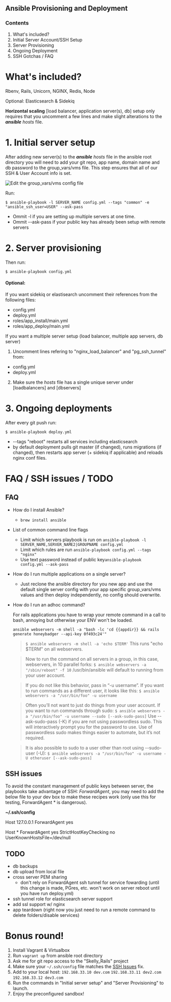 ## Ansible Provisioning and Deployment
### Contents
1. What's included?
1. Initial Server Account/SSH Setup
2. Server Provisioning
3. Ongoing Deployment
4. SSH Gotchas / FAQ

# What's included?
Rbenv, Rails, Unicorn, NGINX, Redis, Node

Optional: Elasticsearch & Sidekiq

**Horizontal scaling** [load balancer, application server(s), db] setup only requires that you uncomment a few lines and make slight alterations to the ***ansible*** *hosts* file.

# 1. Initial server setup

After adding new server(s) to the ***ansible*** *hosts* file in the ansible root directory you will need to add your git repo, app name, domain name and db password to the group_vars/vms file. This step ensures that all of our SSH & User Account info is set.

![Edit the group_vars/vms config file](https://www.evernote.com/shard/s293/sh/2421f85b-8027-4520-af10-e290e7b9d581/56430a58ad379b1f10860165e0b0c8b8/res/c7cee372-23a3-41ef-be7a-0d995abe7ce7/skitch.png?resizeSmall&width=832)

Run:

`$ ansible-playbook -l SERVER_NAME config.yml --tags "common" -e "ansible_ssh_user=USER" --ask-pass`
* Ommit -l if you are setting up multiple servers at one time.
* Ommit --ask-pass if your public key has already been setup with remote servers

# 2. Server provisioning

Then run:

  `$ ansible-playbook config.yml`
  
#### Optional:  
If you want sidekiq or elastisearch  uncomment their references from the following files:
- config.yml
- deploy.yml
- roles/app_install/main.yml
- roles/app_deploy/main.yml

If you want a multiple server setup (load balancer, multiple app servers, db server) 

1. Uncomment lines refering to "nginx\_load\_balancer" and "pg\_ssh\_tunnel" from:
  - config.yml
  - deploy.yml
2. Make sure the *hosts* file has a single unique server under [loadbalancers] and [dbservers]



# 3. Ongoing deployments
After every git push run:

  `$ ansible-playbook deploy.yml`

- --tags "reboot" restarts all services including elasticsearch
- by default deployment pulls git master (if changed), runs migrations (if changed), then restarts app server (+ sidekiq if applicable) and reloads nginx conf files.


# FAQ / SSH issues / TODO
## FAQ
- How do I install Ansible?
  - `brew install ansible`
- List of common command line flags
  - Limit which servers playbook is run on `ansible-playbook -l SERVER_NAME,SERVER_NAME2|GROUPNAME config.yml`
  - Limit which rules are run `ansible-playbook config.yml --tags "nginx"`
  - Use text password instead of public key`ansible-playbook config.yml --ask-pass`
- How do I run multiple applications on a single server?
  - Just reclone the ansible directory for you new app and use the default single server config with your app specific group_vars/vms values and then deploy independently, no config should overwrite.
- How do I run an adhoc command? 
  
  For rails applications you have to wrap your remote command in a call to bash, annoying but otherwise your ENV won't be loaded.
  
  `ansible webservers -m shell -a "bash -lc 'cd {{appdir}} && rails generate honeybadger --api-key 0f493c24'"`

  >`$ ansible webservers -m shell -a 'echo $TERM'` This runs "echo $TERM" on all webservers.

  > Now to run the command on all servers in a group, in this case, webservers, in 10 parallel forks:
  > `$ ansible webservers -a "/sbin/reboot" -f 10`
  > /usr/bin/ansible will default to running from your user account. 
  
  > If you do not like this behavior, pass in “-u username”. If you want to run commands as a different user, it looks like this:
  > `$ ansible webservers -a "/usr/bin/foo" -u username`
  
  > Often you’ll not want to just do things from your user account. If you want to run commands through sudo:
  > `$ ansible webservers -a "/usr/bin/foo" -u username --sudo [--ask-sudo-pass]`
  > Use --ask-sudo-pass (-K) if you are not using passwordless sudo. This will interactively prompt you for the password to use. Use of passwordless sudo makes things easier to automate, but it’s not required.

  > It is also possible to sudo to a user other than root using --sudo-user (-U):
  > `$ ansible webservers -a "/usr/bin/foo" -u username -U otheruser [--ask-sudo-pass]`

<a name="sshissues"></a>

## SSH issues
To avoid the constant management of public keys between server, the playbooks take advantage of SSH: *ForwardAgent*, you may need to add the below file to your dev box to make these recipes work (only use this for testing, ForwardAgent * is dangerous).

**~/.ssh/config**  

  Host 127.0.0.1
    ForwardAgent yes

  Host *
    ForwardAgent yes
    StrictHostKeyChecking no
    UserKnownHostsFile=/dev/null


## TODO
- db backups
- db upload from local file
- cross server PEM sharing
  - don't rely on ForwardAgent ssh tunnel for service fowarding (until this change is made, PGres, etc. won't work on server reboot until you have run deploy.yml)
- ssh tunnel role for elasticsearch server support
- add ssl support w/ nginx
- app teardown (right now you just need to run a remote command to delete folders/disable services)

# Bonus round!
1. Install Vagrant & Virtualbox
2. Run `vagrant up` from ansible root directory
3. Ask me for git repo access to the "Skelly_Rails" project
4. Make sure your `~/.ssh/config` file matches the [SSH Issues](#sshissues) fix.
5. Add to your local host:
  `192.168.33.10 dev.com`
  `192.168.33.11 dev2.com`
  `192.168.33.12 dev3.com`
6. Run the commands in "Initial server setup" and "Server Provisioning" to launch.
7. Enjoy the preconfigured sandbox!